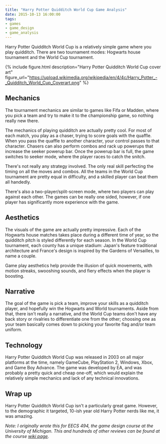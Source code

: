 ```yaml
---
title: "Harry Potter Quidditch World Cup Game Analysis"
date: 2015-10-13 16:00:00
tags:
- games
- game_design
- game_analysis
---
```


Harry Potter Quidditch World Cup is a relatively simple game where you play quidditch. There are two tournament modes: Hogwarts house tournament and the World Cup tournament.

<!--more-->

{% include figure.html description="Harry Potter Quidditch World Cup cover art" figure_url="https://upload.wikimedia.org/wikipedia/en/4/4c/Harry_Potter_-_Quidditch_World_Cup_Coverart.png" %}


## Mechanics

The tournament mechanics are similar to games like Fifa or Madden, where you pick a team and try to make it to the championship game, so nothing really new there.

The mechanics of playing quidditch are actually pretty cool. For most of each match, you play as a chaser, trying to score goals with the quaffle. When you pass the quaffle to another character, your control passes to that character. Chasers can also perform combos and rack up powerups that increase the seeker powerup bar. Once the powerup bar is full, the game switches to seeker mode, where the player races to catch the snitch.

There's not really any strategy involved. The only real skill perfecting the timing on all the moves and combos. All the teams in the World Cup tournament are pretty equal in difficulty, and a skilled player can beat them all handedly.

There's also a two-player/split-screen mode, where two players can play against each other. The games can be really one sided, however, if one player has significantly more experience with the game.


## Aesthetics

The visuals of the game are actually pretty impressive. Each of the Hogwarts house matches takes place during a different time of year, so the quidditch pitch is styled differently for each season. In the World Cup tournament, each county has a unique stadium: Japan's feature traditional architecture and France's design is inspired by the Gardens of Versailles, to name a couple.

Game play aesthetics help provide the illusion of quick movements, with motion streaks, swooshing sounds, and fiery effects when the player is boosting.


## Narrative
The goal of the game is pick a team, improve your skills as a quidditch player, and hopefully win the Hogwarts and World tournaments. Aside from that, there isn't really a narrative, and the World Cup teams don't have any back story or rivalries to differentiate one from the other; choosing one as your team basically comes down to picking your favorite flag and/or team uniform.


## Technology
Harry Potter Quidditch World Cup was released in 2003 on all major platforms at the time, namely GameCube, PlayStation 2, Windows, Xbox, and Game Boy Advance. The game was developed by EA, and was probably a pretty quick and cheap one-off, which would explain the relatively simple mechanics and lack of any technical innovations.


## Wrap up
Harry Potter Quidditch World Cup isn't a particularly great game. However, to the demographic it targeted, 10-ish year old Harry Potter nerds like me, it was amazing.


*Note: I originally wrote this for EECS 494, the game design course at the University of Michigan. This and hundreds of other reviews can be found at the course [wiki page][494-gamewiki].*


[494-gamewiki]: https://web.eecs.umich.edu/~gameprof/gamewiki/index.php/Main_Page
